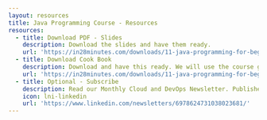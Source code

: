 ```yaml
---
layout: resources
title: Java Programming Course - Resources
resources:
  - title: Download PDF - Slides
    description: Download the slides and have them ready.
    url: 'https://in28minutes.com/downloads/11-java-programming-for-beginners/JavaProgrammingForBeginners-Presentation.pdf'
  - title: Download Cook Book
    description: Download and have this ready. We will use the course guide during the course.
    url: 'https://in28minutes.com/downloads/11-java-programming-for-beginners/JavaProgrammingForBeginners-CourseBook.pdf'
  - title: Optional - Subscribe
    description: Read our Monthly Cloud and DevOps Newsletter. Published on LinkedIn. Every Month.
    icon: lni-linkedin
    url: 'https://www.linkedin.com/newsletters/6978624731038023681/'
---
```

